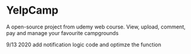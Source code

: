 # YelpCamp
A open-source project from udemy web course. View, upload, comment, pay and manage your favourite campgrounds

9/13 2020
add notification logic code and optimze the function
